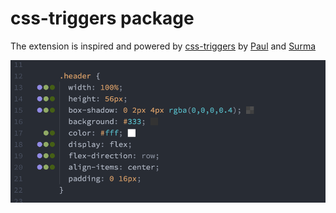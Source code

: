 # css-triggers package

The extension is inspired and powered by [css-triggers](https://csstriggers.com) by [Paul](https://twitter.com/aerotwist) and [Surma](https://twitter.com/DasSurma)

![A screenshot of your package](https://raw.githubusercontent.com/arkmuntasser/css-triggers/master/screenshot.png)
